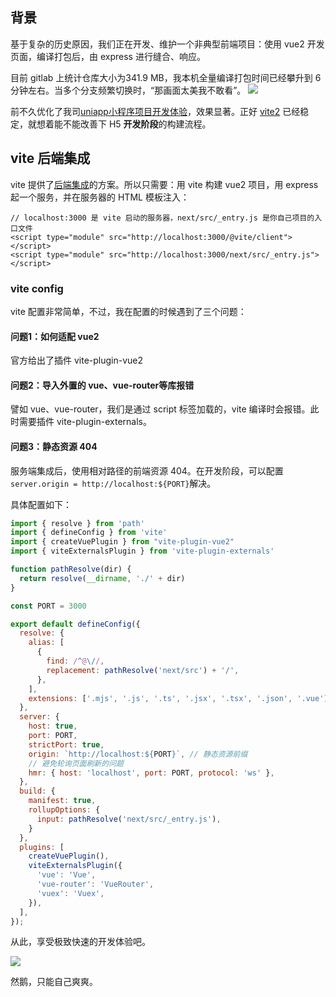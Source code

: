 ## 背景
基于复杂的历史原因，我们正在开发、维护一个非典型前端项目：使用 vue2 开发页面，编译打包后，由 express 进行缝合、响应。

目前 gitlab 上统计仓库大小为341.9 MB，我本机全量编译打包时间已经攀升到 6 分钟左右。当多个分支频繁切换时，“那画面太美我不敢看”。
![](https://img2020.cnblogs.com/blog/1085489/202112/1085489-20211216123038839-1910127259.png)


前不久优化了我司[uniapp小程序项目开发体验](https://www.cnblogs.com/fayin/p/15573762.html)，效果显著。正好 [vite2](https://cn.vitejs.dev/) 已经稳定，就想着能不能改善下 H5 **开发阶段**的构建流程。

## vite 后端集成
vite 提供了[后端集成](https://cn.vitejs.dev/guide/backend-integration.html)的方案。所以只需要：用 vite 构建 vue2 项目，用 express 起一个服务，并在服务器的 HTML 模板注入：
````
// localhost:3000 是 vite 启动的服务器，next/src/_entry.js 是你自己项目的入口文件
<script type="module" src="http://localhost:3000/@vite/client"></script>
<script type="module" src="http://localhost:3000/next/src/_entry.js"></script>
````

### vite config
vite 配置非常简单，不过，我在配置的时候遇到了三个问题：
#### 问题1：如何适配 vue2
官方给出了插件 vite-plugin-vue2
#### 问题2：导入外置的 vue、vue-router等库报错
譬如 vue、vue-router，我们是通过 script 标签加载的，vite 编译时会报错。此时需要插件 vite-plugin-externals。
#### 问题3：静态资源 404
服务端集成后，使用相对路径的前端资源 404。在开发阶段，可以配置`server.origin = http://localhost:${PORT}`解决。

具体配置如下：
````js
import { resolve } from 'path'
import { defineConfig } from 'vite'
import { createVuePlugin } from "vite-plugin-vue2"
import { viteExternalsPlugin } from 'vite-plugin-externals'

function pathResolve(dir) {
  return resolve(__dirname, './' + dir)
}

const PORT = 3000

export default defineConfig({
  resolve: {
    alias: [
      {
        find: /^@\//,
        replacement: pathResolve('next/src') + '/',
      },
    ],
    extensions: ['.mjs', '.js', '.ts', '.jsx', '.tsx', '.json', '.vue']
  },
  server: {
    host: true,
    port: PORT,
    strictPort: true,
    origin: `http://localhost:${PORT}`, // 静态资源前缀
    // 避免轮询页面刷新的问题
    hmr: { host: 'localhost', port: PORT, protocol: 'ws' },
  },
  build: {
    manifest: true,
    rollupOptions: {
      input: pathResolve('next/src/_entry.js'),
    }
  },
  plugins: [
    createVuePlugin(),
    viteExternalsPlugin({
      'vue': 'Vue',
      'vue-router': 'VueRouter',
      'vuex': 'Vuex',
    }),
  ],
});

````
从此，享受极致快速的开发体验吧。

![](https://img2020.cnblogs.com/blog/1085489/202112/1085489-20211216123049092-1144615430.png)



然鹅，只能自己爽爽。
